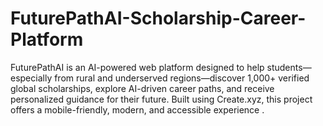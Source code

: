 # FuturePathAI-Scholarship-Career-Platform
FuturePathAI is an AI-powered web platform designed to help students—especially from rural and underserved regions—discover 1,000+ verified global scholarships, explore AI-driven career paths, and receive personalized guidance for their future. Built using Create.xyz, this project offers a mobile-friendly, modern, and accessible experience .
